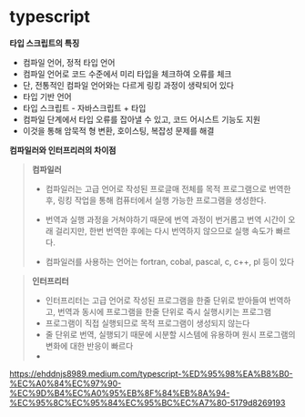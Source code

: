 # typescript

__타입 스크립트의 특징__

- 컴파일 언어, 정적 타입 언어
- 컴파일 언어로 코드 수준에서 미리 타입을 체크하여 오류를 체크
- 단, 전통적인 컴파일 언어와는 다르게 링킹 과정이 생략되어 있다
- 타입 기반 언어
- 타입 스크립트 - 자바스크립트 + 타입
- 컴파일 단계에서 타입 오류를 잡아낼 수 있고, 코드 어시스트 기능도 지원
- 이것을 통해 암묵적 형 변환, 호이스팅, 복잡성 문제를 해결

__컴파일러와 인터프리러의 차이점__

> __컴파일러__
>
> - 컴파일러는 고급 언어로 작성된 프로글매 전체를 목적 프로그램으로 번역한 후, 링킹 작업을 통해 컴퓨터에서 실행 가능한 프로그램을 생성한다. 
>
> - 번역과 실행 과정을 거쳐야하기 때문에 번역 과정이 번거롭고 번역 시간이 오래 걸리지만, 한번 번역한 후에는 다시 번역하지 않으므로 실행 속도가 빠르다.
> - 컴파일러를 사용하는 언어는 fortran, cobal, pascal, c, c++, pl 등이 있다

> __인터프리터__
>
> - 인터프리터는 고급 언어로 작성된 프로그램을 한줄 단위로 받아들여 번역하고, 번역과 동시에 프로그램을 한줄 단위로 즉시 실행시키는 프로그램
> - 프로그램이 직접 실행되므로 목적 프로그램이 생성되지 않는다
> - 줄 단위로 번역, 실행되기 때문에 시분할 시스템에 유용하며 원시 프로그램의 변화에 대한 반응이 빠르다
> - 





https://ehddnjs8989.medium.com/typescript-%ED%95%98%EA%B8%B0-%EC%A0%84%EC%97%90-%EC%9D%B4%EC%A0%95%EB%8F%84%EB%8A%94-%EC%95%8C%EC%95%84%EC%95%BC%EC%A7%80-5179d8269193

